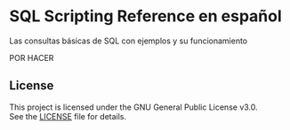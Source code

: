 # SQL Scripting Reference en español
Las consultas básicas de SQL con ejemplos y su funcionamiento

POR HACER

## License
This project is licensed under the GNU General Public License v3.0.  
See the [LICENSE](./LICENSE.txt) file for details.
